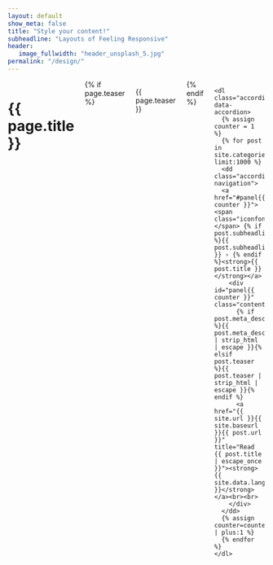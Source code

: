 ```yaml
---
layout: default
show_meta: false
title: "Style your content!"
subheadline: "Layouts of Feeling Responsive"
header:
   image_fullwidth: "header_unsplash_5.jpg"
permalink: "/design/"
---
```



<div id="blog-index" class="row">
  <div class="small-12 columns t30">
    <h1>{{ page.title }}</h1>
    {% if page.teaser %}<p class="teaser">{{ page.teaser }}</p>{% endif %}

    <dl class="accordion" data-accordion>
      {% assign counter = 1 %}
      {% for post in site.categories.design limit:1000 %}
      <dd class="accordion-navigation">
      <a href="#panel{{ counter }}"><span class="iconfont"></span> {% if post.subheadline %}{{ post.subheadline }} › {% endif %}<strong>{{ post.title }}</strong></a>
        <div id="panel{{ counter }}" class="content">
          {% if post.meta_description %}{{ post.meta_description | strip_html | escape }}{% elsif post.teaser %}{{ post.teaser | strip_html | escape }}{% endif %}
          <a href="{{ site.url }}{{ site.baseurl }}{{ post.url }}" title="Read {{ post.title | escape_once }}"><strong>{{ site.data.language.read_more }}</strong></a><br><br>
        </div>
      </dd>
      {% assign counter=counter | plus:1 %}
      {% endfor %}
    </dl>
  </div><!-- /.small-12.columns -->
</div><!-- /.row -->
